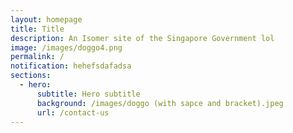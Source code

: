 ```yaml
---
layout: homepage
title: Title
description: An Isomer site of the Singapore Government lol
image: /images/doggo4.png
permalink: /
notification: hehefsdafadsa
sections:
  - hero:
      subtitle: Hero subtitle
      background: /images/doggo (with sapce and bracket).jpeg
      url: /contact-us
---
```

